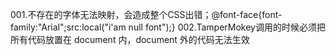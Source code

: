 001.不存在的字体无法映射，会造成整个CSS出错；@font-face{font-family:"Arial";src:local("i'am null font");}
002.TamperMokey调用的时候必须把所有代码放置在 document 内，document 外的代码无法生效
